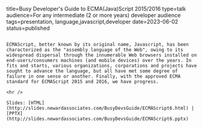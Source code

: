 title=Busy Developer's Guide to ECMA(Java)Script 2015/2016
type=talk
audience=For any intermediate (2 or more years) developer audience
tags=presentation, language,javascript,developer
date=2023-06-02
status=published
~~~~~~

ECMAScript, better known by its original name, Javascript, has been  characterized as the "assembly language of the Web", owing to its widespread dispersal through the innumerable Web browsers installed on end-users/consumers machines (and mobile devices) over the years. In fits and starts, various organizations, corporations and projects have sought to advance the language, but all have met some degree of failure in one sense or another. Finally, with the approved ECMA standard for ECMAScript 2015 and 2016, we have progress. 
    
<hr />

Slides: [HTML](http://slides.newardassociates.com/BusyDevsGuide/ECMAScript6.html) | [PPTX](http://slides.newardassociates.com/BusyDevsGuide/ECMAScript6.pptx)
